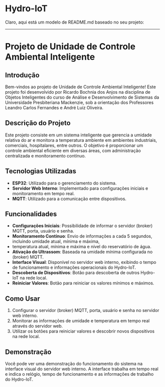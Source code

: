 # Hydro-IoT
Claro, aqui está um modelo de README.md baseado no seu projeto:

---

# Projeto de Unidade de Controle Ambiental Inteligente

## Introdução

Bem-vindos ao projeto de Unidade de Controle Ambiental Inteligente! Este projeto foi desenvolvido por Ricardo Bochnia dos Anjos
na disciplina de Objetos Inteligentes do curso de Análise e Desenvolvimento de Sistemas da Universidade Presbiteriana Mackenzie,
sob a orientação dos Professores Leandro Carlos Fernandes e André Luiz Oliveira.

## Descrição do Projeto

Este projeto consiste em um sistema inteligente que gerencia a umidade relativa do ar e monitora a temperatura ambiente em
ambientes industriais, comerciais, hospitalares, entre outros. O objetivo é proporcionar um controle ambiental eficiente em 
diversas áreas, com administração centralizada e monitoramento contínuo.

## Tecnologias Utilizadas

- **ESP32**: Utilizado para o gerenciamento do sistema.
- **Servidor Web Interno**: Implementado para configurações iniciais e monitoramento em tempo real.
- **MQTT**: Utilizado para a comunicação entre dispositivos.

## Funcionalidades

- **Configurações Iniciais**: Possibilidade de informar o servidor (broker) MQTT, porta, usuário e senha.
- **Monitoramento Contínuo**: Envio de informações a cada 5 segundos, incluindo umidade atual, mínima e máxima,
- temperatura atual, mínima e máxima e nível do reservatório de água.
- **Ativação do Ultrassom**: Baseada na umidade mínima configurada no (broker) MQTT.
- **Interface Visual**: Disponível no servidor web interno, exibindo o tempo de funcionamento e informações operacionais do Hydro-IoT.
- **Descoberta de Dispositivos**: Botão para descoberta de outros Hydro-IoT na rede local.
- **Reiniciar Valores**: Botão para reiniciar os valores mínimos e máximos.

## Como Usar

1. Configurar o servidor (broker) MQTT, porta, usuário e senha no servidor web interno.
2. Monitorar as informações de umidade e temperatura em tempo real através do servidor web.
3. Utilizar os botões para reiniciar valores e descobrir novos dispositivos na rede local.

## Demonstração

Você pode ver uma demonstração do funcionamento do sistema na interface visual do servidor web interno.
A interface trabalha em tempo real e indica o relógio, tempo de funcionamento e as informações de trabalho do Hydro-IoT.

